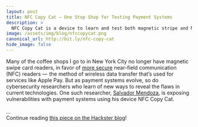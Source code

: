 ```yaml
---
layout: post
title: NFC Copy Cat — One Stop Shop for Testing Payment Systems
description: >
  NFC Copy Cat is a device to learn and test both magnetic stripe and NFC payment systems. It does so utilizing the tools NFCopy and MagSpoof.
image: /assets/img/blog/nfccopycat.png
canonical_url: http://bit.ly/nfc-copy-cat
hide_image: false
---
```


Many of the coffee shops I go to in New York City no longer have magnetic swipe card readers, in favor of [more secure](https://www.tigermobiles.com/blog/nfc-payment-safe/) near-field communication (NFC) readers —  the method of wireless data transfer that’s used for services like Apple Pay. But as payment systems evolve, so do cybersecurity researchers who learn of new ways to reveal the flaws in current technologies. One such researcher, [Salvador Mendoza](https://salmg.net/), is exposing vulnerabilities with payment systems using his device NFC Copy Cat. <br>
<br>
...<br>
Continue reading [this piece on the Hackster blog](http://bit.ly/nfc-copy-cat)!
<br>
